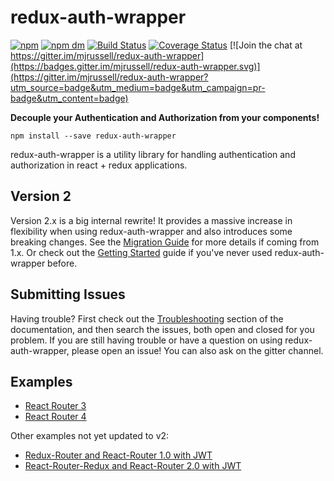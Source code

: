 # redux-auth-wrapper

[![npm](https://img.shields.io/npm/v/redux-auth-wrapper.svg)](https://www.npmjs.com/package/redux-auth-wrapper)
[![npm dm](https://img.shields.io/npm/dm/redux-auth-wrapper.svg)](https://www.npmjs.com/package/redux-auth-wrapper)
[![Build Status](https://travis-ci.org/mjrussell/redux-auth-wrapper.svg?branch=master)](https://travis-ci.org/mjrussell/redux-auth-wrapper)
[![Coverage Status](https://coveralls.io/repos/github/mjrussell/redux-auth-wrapper/badge.svg?branch=master)](https://coveralls.io/github/mjrussell/redux-auth-wrapper?branch=master)
[![Join the chat at https://gitter.im/mjrussell/redux-auth-wrapper](https://badges.gitter.im/mjrussell/redux-auth-wrapper.svg)](https://gitter.im/mjrussell/redux-auth-wrapper?utm_source=badge&utm_medium=badge&utm_campaign=pr-badge&utm_content=badge)

**Decouple your Authentication and Authorization from your components!**

`npm install --save redux-auth-wrapper`

redux-auth-wrapper is a utility library for handling authentication and authorization in react + redux applications.

## Version 2

Version 2.x is a big internal rewrite! It provides a massive increase in flexibility when using redux-auth-wrapper and also introduces some breaking changes. See the [Migration Guide](http://mjrussell.github.io/redux-auth-wrapper/docs/Migrating.html) for more details if coming from 1.x. Or check out the [Getting Started](http://mjrussell.github.io/redux-auth-wrapper/docs/Getting-Started/Overview.html) guide if you've never used redux-auth-wrapper before.

## Submitting Issues

Having trouble? First check out the [Troubleshooting](http://mjrussell.github.io/redux-auth-wrapper/docs/Troubleshooting.html) section of the documentation, and then search the issues, both open and closed for you problem. If you are still having trouble or have a question on using redux-auth-wrapper, please open an issue! You can also ask on the gitter channel.

## Examples
* [React Router 3](https://github.com/mjrussell/redux-auth-wrapper/tree/master/examples/react-router-3)
* [React Router 4](https://github.com/mjrussell/redux-auth-wrapper/tree/master/examples/react-router-4)

Other examples not yet updated to v2:
* [Redux-Router and React-Router 1.0 with JWT](https://github.com/mjrussell/react-redux-jwt-auth-example/tree/auth-wrapper)
* [React-Router-Redux and React-Router 2.0 with JWT](https://github.com/mjrussell/react-redux-jwt-auth-example/tree/react-router-redux)
